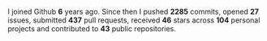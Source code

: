 
I joined Github **6** years ago. Since then I pushed **2285** commits, opened **27** issues, submitted **437** pull requests, received **46** stars across **104** personal projects and contributed to **43** public repositories.
